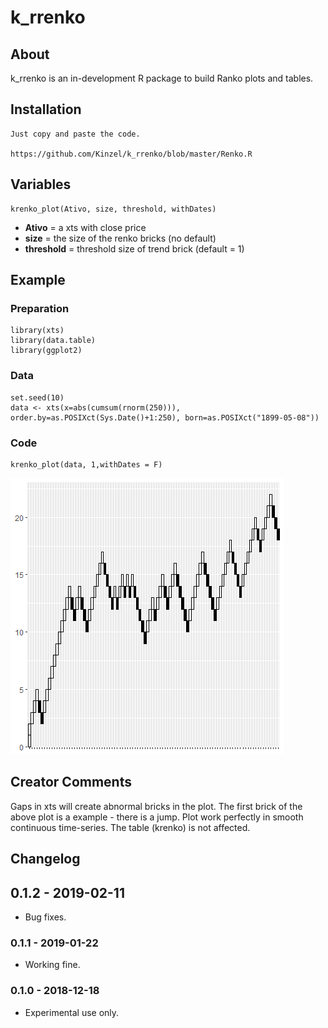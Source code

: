 # k_rrenko

## About
k_rrenko is an in-development R package to build Ranko plots and tables.

## Installation

    Just copy and paste the code.
    
    https://github.com/Kinzel/k_rrenko/blob/master/Renko.R

## Variables

    krenko_plot(Ativo, size, threshold, withDates)

* **Ativo** = a xts with close price
* **size** = the size of the renko bricks (no default)
* **threshold** = threshold size of trend brick (default = 1)

## Example

### Preparation

    library(xts)
    library(data.table)
    library(ggplot2)

### Data

    set.seed(10)
    data <- xts(x=abs(cumsum(rnorm(250))), order.by=as.POSIXct(Sys.Date()+1:250), born=as.POSIXct("1899-05-08"))

### Code

    krenko_plot(data, 1,withDates = F)

![k_rrenko](/22012019renko2.png)

## Creator Comments

Gaps in xts will create abnormal bricks in the plot. The first brick of the above plot is a example - there is a jump. Plot work perfectly in smooth continuous time-series. The table (krenko) is not affected.

## Changelog

## 0.1.2 - 2019-02-11
* Bug fixes.

### 0.1.1 - 2019-01-22
* Working fine.

### 0.1.0 - 2018-12-18
* Experimental use only.
